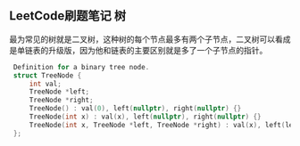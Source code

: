 ## LeetCode刷题笔记 树

​	最为常见的树就是二叉树，这种树的每个节点最多有两个子节点，二叉树可以看成是单链表的升级版，因为他和链表的主要区别就是多了一个子节点的指针。

```cpp
 Definition for a binary tree node.
 struct TreeNode {
     int val;
     TreeNode *left;
     TreeNode *right;
     TreeNode() : val(0), left(nullptr), right(nullptr) {}
     TreeNode(int x) : val(x), left(nullptr), right(nullptr) {}
     TreeNode(int x, TreeNode *left, TreeNode *right) : val(x), left(left), right(right) {}
 };
```

